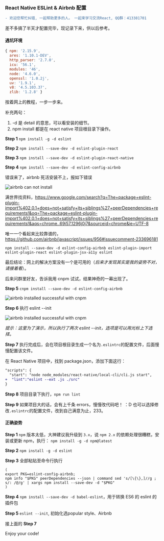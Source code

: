 ### React Native ESLint & Airbnb 配置

```diff
- 欢迎您帮忙纠错, 一起帮助更多的人。 一起来学习交流React, QQ群：413381701
```

差不多搞了半天才配置完毕，现记录下来，供以后参考。

#### 遇坑环境
```js
{ npm: '2.15.9',
  ares: '1.10.1-DEV',
  http_parser: '2.7.0',
  icu: '56.1',
  modules: '46',
  node: '4.6.0',
  openssl: '1.0.2j',
  uv: '1.9.1',
  v8: '4.5.103.37',
  zlib: '1.2.8' }
```
按着网上的教程，一步一步来。

补充两句：
1. -d 是 detail 的意思，可以看安装的细节。
2. npm install 都是在 react native 项目根目录下操作。

**Step 1** `npm install -g -d eslint`

**Step 2** `npm install --save-dev -d eslint-plugin-react`

**Step 3** `npm install --save-dev -d eslint-plugin-react-native`

**Step 4** `npm install --save-dev -d eslint-config-airbnb`

错误来了，airbnb 死活安装不上，报如下错误

![airbnb can not install](http://ww4.sinaimg.cn/mw690/77c29b23jw1f94nlzi8dtj20i90attbn.jpg)

满世界找资料，https://www.google.com/search?q=The+package+eslint-plugin-import%402.0.1+does+not+satisfy+its+siblings%27+peerDependencies+requirements!&oq=The+package+eslint-plugin-import%402.0.1+does+not+satisfy+its+siblings%27+peerDependencies+requirements!&aqs=chrome..69i57.1296j0j7&sourceid=chrome&ie=UTF-8

唯一一个看起来比较靠谱的，https://github.com/airbnb/javascript/issues/956#issuecomment-233696181

`npm install --save-dev -d eslint-config-airbnb eslint-plugin-import eslint-plugin-react eslint-plugin-jsx-a11y eslint`

最后结论：网上的解决方案没有一个是可用的（_后来才发现其实是我的姿势不对，请接着看_）。

后来问群里好友，告诉我用 cnpm 试试，结果神奇的一幕出现了。

**Step 5** `cnpm install --save-dev -d eslint-config-airbnb`

![airbnb installed successful with cnpm](http://ww4.sinaimg.cn/mw1024/77c29b23jw1f94o1ri873j20i805ndhp.jpg)

**Step 6** 执行 eslint --init

![airbnb installed successful with cnpm](http://ww4.sinaimg.cn/mw1024/77c29b23jw1f94pawx733j20d505rgmq.jpg)

_提示：这里为了演示，所以执行了两次 eslint --init，选项是可以用光标上下选择。_

**Step 7** 
执行完成后，会在项目根目录生成一个名为`.eslintrc`的配置文件，后面慢慢配置该文件。

在 React Native 项目中，找到 package.json，添加下面这行：
```diff
"scripts": {
  "start": "node node_modules/react-native/local-cli/cli.js start",
+  "lint":"eslint --ext .js ./src"
}
```

**Step 8** 项目目录下执行，`npm run lint` 

**Step 9** 如果项目大的话，会有上千条 errors，慢慢改代码吧！ ：D  也可以选择修改`.eslintrc`的配置文件，改到自己满意为止，233。

#### 正确姿势
**Step 1**  `npm` 版本太低，大神建议我升级到 `3.x`，说 `npm 2.x` 的依赖处理很糟糕，安装或更新 npm，执行： `npm install -g -d npm@latest`

**Step 2**  `npm install -g -d eslint`

**Step 3** 全部粘贴至命令行执行
```
(
export PKG=eslint-config-airbnb;
npm info "$PKG" peerDependencies --json | command sed 's/[\{\},]//g ; s/: /@/g' | xargs npm install --save-dev -d "$PKG"
)
```

**Step 4** `npm install --save-dev -d babel-eslint`，用于转换 ES6 的 eslint 的插件包

**Step 5** `eslint --init`, 初始化选popular style、Airbnb

接上面的 **Step 7**

Enjoy your code!


